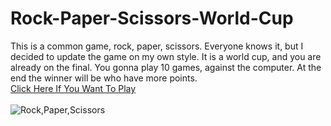 # Rock-Paper-Scissors-World-Cup

This is a common game, rock, paper, scissors. Everyone knows it, but I decided to update the game on my own style. It is a world cup, and you are already on the final. You gonna play 10 games, against the computer. At the end the winner will be who have more points.
<br>
[Click Here If You Want To Play](https://replit.com/@HristianBalevsk/Rock-Paper-Scissors-World-Cup?v=1)
<br>
<br>
![Rock,Paper,Scissors](https://user-images.githubusercontent.com/114162692/204119250-693bfa0a-0b86-4194-8fa2-c7a167cb1e97.png)
